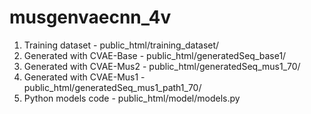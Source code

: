 # musgenvaecnn_4v

1. Training dataset - public_html/training_dataset/
2. Generated with CVAE-Base - public_html/generatedSeq_base1/
3. Generated with CVAE-Mus2 - public_html/generatedSeq_mus1_70/
4. Generated with CVAE-Mus1 - public_html/generatedSeq_mus1_path1_70/
5. Python models code - public_html/model/models.py

